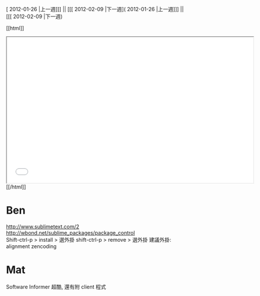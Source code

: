 [ 2012-01-26 |上一週]]] || [[[ 2012-02-09 |下一週]( 2012-01-26 |上一週]]] || [[[ 2012-02-09 |下一週)



[[html]]
<iframe src='<http://pad.hackingthursday.org>  ?showControls=true&showChat=true&showLineNumbers=true&useMonospaceFont=false' width=675 height=400></iframe>
[[/html]]

# Ben

<http://www.sublimetext.com/2>  
<http://wbond.net/sublime_packages/package_control>  
Shift-ctrl-p > install > 選外掛
shift-ctrl-p > remove > 選外掛
建議外掛:
alignment
zencoding

# Mat

Software Informer 超酷, 還有附 client 程式